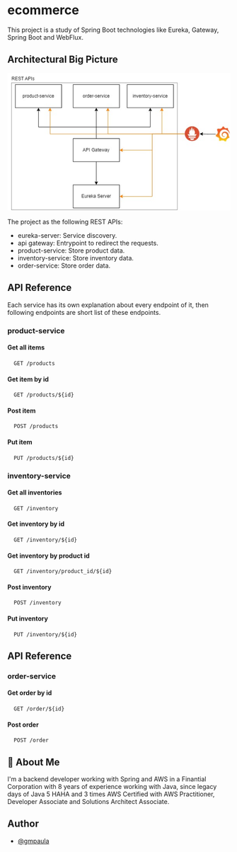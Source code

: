 # ecommerce
This project is a study of Spring Boot technologies like Eureka, Gateway, Spring Boot and WebFlux.

## Architectural Big Picture
![Alt text](./docs/assets/big_picture.jpg?raw=true "Big Picture of Project")

The project as the following REST APIs:
* eureka-server: Service discovery.
* api gateway: Entrypoint to redirect the requests.
* product-service: Store product data.
* inventory-service: Store inventory data.
* order-service: Store order data.


## API Reference

Each service has its own explanation about every endpoint of it, then following endpoints are short list of these 
endpoints.

### product-service
#### Get all items

```http
  GET /products
```

#### Get item by id

```http
  GET /products/${id}
```

#### Post item

```http
  POST /products
```

#### Put item

```http
  PUT /products/${id}
```

### inventory-service
#### Get all inventories

```http
  GET /inventory
```

#### Get inventory by id

```http
  GET /inventory/${id}
```

#### Get inventory by product id

```http
  GET /inventory/product_id/${id}
```

#### Post inventory

```http
  POST /inventory
```

#### Put inventory

```http
  PUT /inventory/${id}
```

## API Reference

### order-service
#### Get order by id

```http
  GET /order/${id}
```

#### Post order

```http
  POST /order
```


## 🚀 About Me
I'm a backend developer working with Spring and AWS in a Finantial Corporation with 8 years of experience working with Java, since legacy days of Java 5 HAHA and 3 times AWS Certified with AWS Practitioner, Developer Associate and Solutions Architect Associate.

## Author

- [@gmpaula](https://www.linkedin.com/in/gabriel-de-moura-paula/)
